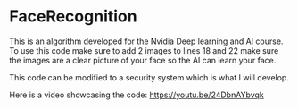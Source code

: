 # FaceRecognition
This is an algorithm developed for the Nvidia Deep learning and AI course. To use this code make sure to add 2 images to lines 18 and 22 make sure the images are a clear picture of your face so the AI can learn your face.

This code can be modified to a security system which is what I will develop.

Here is a video showcasing the code:
  https://youtu.be/24DbnAYbvqk

